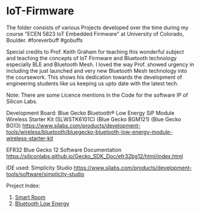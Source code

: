 # IoT-Firmware

The folder consists of various Projects developed over the time during my course "ECEN 5823 IoT Embedded Firmware" at University of Colorado, Boulder. #foreverbuff #gobuffs

Special credits to Prof. Keith Graham for teaching this wonderful subject and teaching the concepts of IoT Firmware and Bluetooth technology especially BLE and Bluetooth Mesh.
I loved the way Prof. showed urgency in including the just launched and very new Bluetooth Mesh technology into the coursework. This shows his dedication towards the development of engineering students like us keeping us upto date with the latest tech.

Note: There are some Licence mentions in the Code for the software IP of Silicon Labs.

Development Board: Blue Gecko Bluetooth® Low Energy SiP Module Wireless Starter Kit (SLWSTK6101C) (Blue Gecko BGM121) (Blue Gecko BG13)
https://www.silabs.com/products/development-tools/wireless/bluetooth/bluegecko-bluetooth-low-energy-module-wireless-starter-kit

EFR32 Blue Gecko 12 Software Documentation
https://siliconlabs.github.io/Gecko_SDK_Doc/efr32bg12/html/index.html

IDE used: Simplicity Studio
https://www.silabs.com/products/development-tools/software/simplicity-studio



Project Index:

1. [Smart Room](https://github.com/mansetagunj/ECEN-5823-IoT-Firmware/tree/master/Smart%20Room%20IoT%20Final%20Project)
2. [Bluetooth Low Energy](https://github.com/mansetagunj/ECEN-5823-IoT-Firmware/tree/master/Wireless%20Health%20Thermometer%20IoT%20BLE%20Project)


